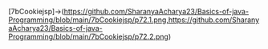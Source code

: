 [7bCookiejsp]->(https://github.com/SharanyaAcharya23/Basics-of-java-Programming/blob/main/7bCookiejsp/p72.1.png,https://github.com/SharanyaAcharya23/Basics-of-java-Programming/blob/main/7bCookiejsp/p72.2.png)
